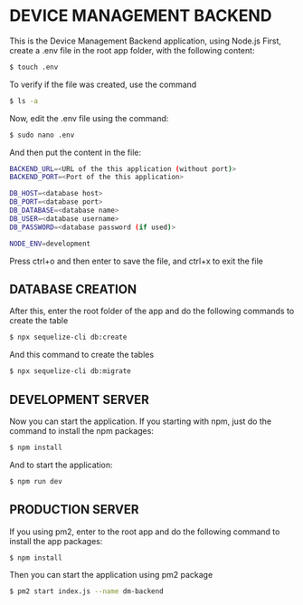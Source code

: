 # DEVICE MANAGEMENT BACKEND

This is the Device Management Backend application, using Node.js
First, create a .env file in the root app folder, with the following content:

```bash
$ touch .env
```

To verify if the file was created, use the command

```bash
$ ls -a
```

Now, edit the .env file using the command:

```bash
$ sudo nano .env
```

And then put the content in the file:

```bash
BACKEND_URL=<URL of the this application (without port)>
BACKEND_PORT=<Port of the this application>

DB_HOST=<database host>
DB_PORT=<database port>
DB_DATABASE=<database name>
DB_USER=<database username>
DB_PASSWORD=<database password (if used)>

NODE_ENV=development
```

Press ctrl+o and then enter to save the file, and ctrl+x to exit the file

## DATABASE CREATION

After this, enter the root folder of the app and do the following commands to create the table

```bash
$ npx sequelize-cli db:create
```

And this command to create the tables

```bash
$ npx sequelize-cli db:migrate
```

## DEVELOPMENT SERVER

Now you can start the application. If you starting with npm, just do the command to install the npm packages:

```bash
$ npm install
```

And to start the application:

```bash
$ npm run dev
```

## PRODUCTION SERVER

If you using pm2, enter to the root app and do the following command to install the app packages:

```bash
$ npm install
```

Then you can start the application using pm2 package

```bash
$ pm2 start index.js --name dm-backend
```
